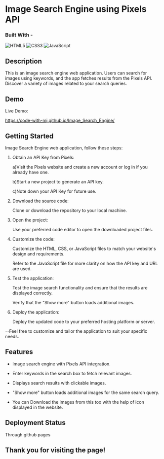 # Image Search Engine using Pixels API

### Built With - 
<div>
    <img alt="HTML5" src="https://img.shields.io/badge/-HTML5-E44D26?style=flat&logo=html5&logoColor=white"/>
    <img alt="CSS3" src="https://img.shields.io/badge/-CSS3-2965f1?style=flat&logo=css3&logoColor=white"/>
    <img alt="JavaScript" src="https://img.shields.io/badge/-JavaScript-F0DB4F?style=flat&logo=javascript&logoColor=white"/>
</div>



## Description 

This is an image search engine web application. Users can search for images using keywords, and the app fetches results from the Pixels API. Discover a variety of images related to your search queries.


## Demo

Live Demo:

  https://code-with-mj.github.io/Image_Search_Engine/

  
## Getting Started

Image Search Engine web application, follow these steps:

1. Obtain an API Key from Pixels: 

   a)Visit the Pixels website and create a new account or log in if you already have one.

   b)Start a new project to generate an API key.

   c)Note down your API Key  for future use.

2. Download the source code:

   Clone or download the repository to your local machine.

3. Open the project:

   Use your preferred code editor to open the downloaded project files.

4. Customize the code:

   Customize the HTML, CSS, or JavaScript files to match your website's design and requirements.

   Refer to the JavaScript file for more clarity on how the API key and URL are used.

5. Test the application:

   Test the image search functionality and ensure that the results are displayed correctly.

   Verify that the "Show more" button loads additional images.

6. Deploy the application:

   Deploy the updated code to your preferred hosting platform or server.


--Feel free to customize and tailor the application to suit your specific needs.
## Features

- Image search engine with Pixels API integration.

- Enter keywords in the search box to fetch relevant images.

- Displays search results with clickable images.

- "Show more" button loads additional images for the same search query.

- You can Download the images from this too with the help of icon displayed in the website.

## Deployment Status 

Through github pages







 ## Thank you for visiting the page!
